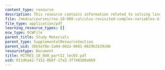 ```yaml
---
content_type: resource
description: This resource contains information related to solving linear equations.
file: /media/courses/res-18-008-calculus-revisited-complex-variables-differential-equations-and-linear-algebra-fall-2011/011d6a41f1518b6f17a33f748100a0b9_MITRES_18_008_partII_lec03.pdf
file_type: application/pdf
learning_resource_types: []
ocw_type: OCWFile
parent_title: Study Materials
parent_type: SupplementalResourceSection
parent_uid: 38b5a78e-2a04-002a-9081-8629b2639c06
resourcetype: Document
title: MITRES_18_008_partII_lec03.pdf
uid: 011d6a41-f151-8b6f-17a3-3f748100a0b9
---
```

